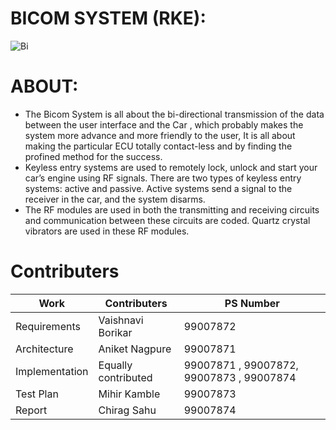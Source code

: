 # BICOM SYSTEM (RKE):
![Bi](https://user-images.githubusercontent.com/98813646/157868153-730430eb-6b89-4f8f-af48-24d875d37da2.PNG)

# ABOUT:
* The Bicom System is all about the bi-directional transmission of the data between the user interface and the Car , which probably makes the system more advance and more friendly to the user, It is all about making the particular ECU totally contact-less and by finding the profined method for the success.
* Keyless entry systems are used to remotely lock, unlock and start your car’s engine using RF signals. There are two types of keyless entry systems: active and passive. Active systems send a signal to the receiver in the car, and the system disarms.
* The RF modules are used in both the transmitting and receiving circuits and communication between these circuits are coded. Quartz crystal vibrators are used in these RF modules.

# Contributers
|Work| Contributers | PS Number |
|------|-------|-------|
| Requirements  | Vaishnavi Borikar| 99007872 |
| Architecture   | Aniket Nagpure | 99007871 |
| Implementation   | Equally contributed  | 99007871 , 99007872, 99007873 , 99007874 |
| Test Plan   | Mihir Kamble | 99007873 |
| Report   | Chirag Sahu | 99007874 |
